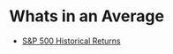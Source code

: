 # Whats in an Average

- [S&P 500 Historical Returns](https://www.macrotrends.net/2526/sp-500-historical-annual-returns)

